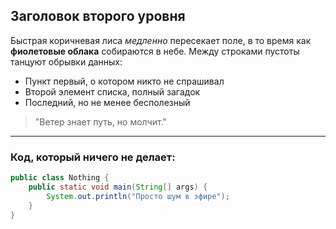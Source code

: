 ## Заголовок второго уровня

Быстрая коричневая лиса *медленно* пересекает поле, в то время как **фиолетовые облака** собираются в небе. Между строками пустоты танцуют обрывки данных:

- Пункт первый, о котором никто не спрашивал
- Второй элемент списка, полный загадок
- Последний, но не менее бесполезный

> "Ветер знает путь, но молчит."

---

### Код, который ничего не делает:

```java
public class Nothing {
    public static void main(String[] args) {
        System.out.println("Просто шум в эфире");
    }
}